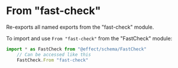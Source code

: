 # From "fast-check"

Re-exports all named exports from the "fast-check" module.

To import and use `From "fast-check"` from the "FastCheck" module:

```ts
import * as FastCheck from "@effect/schema/FastCheck"
    // Can be accessed like this
    FastCheck.From "fast-check"
```
